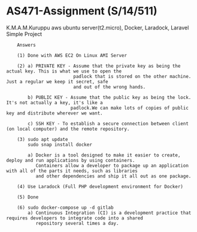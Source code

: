# AS471-Assignment  (S/14/511)
K.M.A.M.Kuruppu
aws ubuntu server(t2.micro), Docker, Laradock, Laravel Simple Project

        Answers
        
        (1) Done with AWS EC2 On Linux AMI Server
        
        (2) a) PRIVATE KEY - Assume that the private key as being the actual key. This is what we use to open the
                             padlock that is stored on the other machine. Just a regular we keep it secret, safe
                             and out of the wrong hands.
                             
            b) PUBLIC KEY - Assume that the public key as being the lock. It's not actually a key, it's like a 
                            padlock.We can make lots of copies of public key and distribute wherever we want.
                            
            c) SSH KEY - To establish a secure connection between client (on local computer) and the remote repository. 
                            
        (3) sudo apt update
            sudo snap install docker
            
            a) Docker is a tool designed to make it easier to create, deploy and run applications by using containers.
               Containers allow a developer to package up an application with all of the parts it needs, such as libraries
               and other dependencies and ship it all out as one package.
               
        (4) Use Laradock (Full PHP development environment for Docker)
        
        (5) Done
        
        (6) sudo docker-compose up -d gitlab
            a) Continuous Integration (CI) is a development practice that requires developers to integrate code into a shared
               repository several times a day.
          
            


